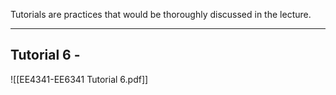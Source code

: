 Tutorials are practices that would be thoroughly discussed in the lecture.


---
## Tutorial 6 - 

![[EE4341-EE6341 Tutorial 6.pdf]]